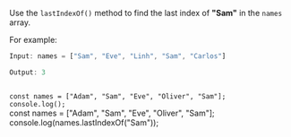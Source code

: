 Use the `lastIndexOf()` method
to find the last index of **"Sam"**
in the `names` array.

For example:
```js
Input: names = ["Sam", "Eve", "Linh", "Sam", "Carlos"]

Output: 3
```
<codeblock language="javascript" type="exercise" testMode="fixedInput">
<code>
const names = ["Adam", "Sam", "Eve", "Oliver", "Sam"];
console.log();
</code>

<solution>
const names = ["Adam", "Sam", "Eve", "Oliver", "Sam"];
console.log(names.lastIndexOf("Sam"));
</solution>
</codeblock>
